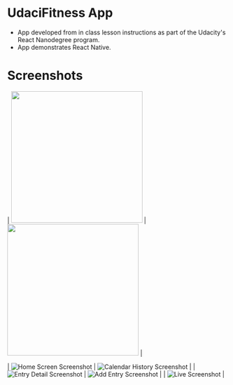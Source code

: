 # UdaciFitness App
* App developed from in class lesson instructions as part of the Udacity's React Nanodegree program.
* App demonstrates React Native.

# Screenshots
| <img src='./homeScreen.png' height='300px' width='300px'> | <img src='./calendarHistoryView.png' height='300px' width='300px'> |

| ![Home Screen Screenshot](./homeScreen.png "Home Screen") | ![Calendar History Screenshot](./calendarHistoryView.png "Calendar History View") |
| ![Entry Detail Screenshot](./entryDetail.png "Entry Detail") | ![Add Entry Screenshot](./addEntry.png "Add Entry") |
| ![Live Screenshot](./live.png "Live") |
